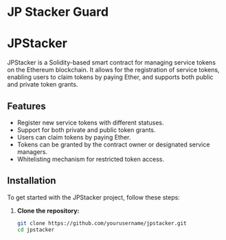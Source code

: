# JP Stacker Guard

# JPStacker

JPStacker is a Solidity-based smart contract for managing service tokens on the Ethereum blockchain. It allows for the registration of service tokens, enabling users to claim tokens by paying Ether, and supports both public and private token grants.

## Features

- Register new service tokens with different statuses.
- Support for both private and public token grants.
- Users can claim tokens by paying Ether.
- Tokens can be granted by the contract owner or designated service managers.
- Whitelisting mechanism for restricted token access.

## Installation

To get started with the JPStacker project, follow these steps:

1. **Clone the repository:**

   ```sh
   git clone https://github.com/yourusername/jpstacker.git
   cd jpstacker

   ```
